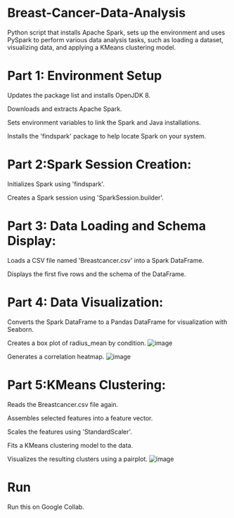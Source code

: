 # Breast-Cancer-Data-Analysis
Python script that installs Apache Spark, sets up the environment and uses PySpark to perform various data analysis tasks, such as loading a dataset, visualizing data, and applying a KMeans clustering model.

# Part 1: Environment Setup
Updates the package list and installs OpenJDK 8.

Downloads and extracts Apache Spark.

Sets environment variables to link the Spark and Java installations.

Installs the 'findspark' package to help locate Spark on your system.

# Part 2:Spark Session Creation:
Initializes Spark using 'findspark'.

Creates a Spark session using 'SparkSession.builder'.

# Part 3: Data Loading and Schema Display:
Loads a CSV file named 'Breastcancer.csv' into a Spark DataFrame.

Displays the first five rows and the schema of the DataFrame.



# Part 4: Data Visualization:
Converts the Spark DataFrame to a Pandas DataFrame for visualization with Seaborn.

Creates a box plot of radius_mean by condition.
![image](https://github.com/user-attachments/assets/f0cf0772-d9a5-4ef6-9f29-67ebe8cc0bf0)

Generates a correlation heatmap.
![image](https://github.com/user-attachments/assets/b0cd7dd1-2b5a-4c1b-bc22-916e79ddc2f5)

# Part 5:KMeans Clustering:

Reads the Breastcancer.csv file again.

Assembles selected features into a feature vector.

Scales the features using 'StandardScaler'.

Fits a KMeans clustering model to the data.

Visualizes the resulting clusters using a pairplot.
![image](https://github.com/user-attachments/assets/9c069f5f-21d5-45f8-93da-8193f4dde068)


# Run
Run this on Google Collab.
